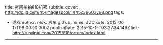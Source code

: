 title: 拷问拍拍618机密
subtitle: 
cover: http://jdc.jd.com/h5/imagespool/1445239603298.png
tags:
  - 游戏
author:
  nick: 京东
  github_name: JDC
date: 2015-06-17T08:00:00.000Z
publishDate: 2015-10-19T03:27:34.146Z
link: http://e.paipai.com/2015/618torture/index.html
---